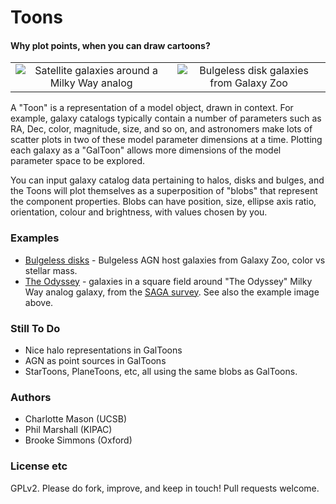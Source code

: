 Toons
=====

#### Why plot points, when you can draw cartoons?


<table><tr align='center'>
<td align='center'><img src="https://github.com/cmason90/Toons/raw/master/examples/theodyssey/example-theodyssey.png" 
alt="Satellite galaxies around a Milky Way analog"></td>
<td align='center'><img src="https://github.com/cmason90/Toons/raw/master/examples/bulgelessdisks/example-bulgelessdisks.png" 
alt="Bulgeless disk galaxies from Galaxy Zoo"></td>
</tr></table>

A "Toon" is a representation of a model object, drawn in context. For example, galaxy catalogs typically contain a number of parameters such as RA, Dec, color, magnitude, size, and so on, and astronomers make lots of scatter plots in two of these model parameter dimensions at a time. Plotting each galaxy as a "GalToon" allows more dimensions of the model parameter space to be explored.

You can input galaxy catalog data pertaining to halos, disks and bulges, and the Toons will plot themselves as a superposition of "blobs" that represent the component properties. Blobs can have position, size, ellipse axis ratio, orientation, colour and brightness, with values chosen by you.

### Examples
* [Bulgeless disks](http://github.com/cmason90/Toons/tree/master/examples/bulgelessdisks) - Bulgeless AGN host galaxies from Galaxy Zoo, color vs stellar mass.
* [The Odyssey](http://github.com/cmason90/Toons/tree/master/examples/theodyssey) - galaxies in a square field around "The Odyssey" Milky Way analog galaxy, from the [SAGA survey](http://github.com/saga-survey). See also the example image above.

### Still To Do
* Nice halo representations in GalToons
* AGN as point sources in GalToons
* StarToons, PlaneToons, etc, all using the same blobs as GalToons.

### Authors
* Charlotte Mason (UCSB)
* Phil Marshall (KIPAC)
* Brooke Simmons (Oxford)

### License etc
GPLv2. Please do fork, improve, and keep in touch! Pull requests welcome.
